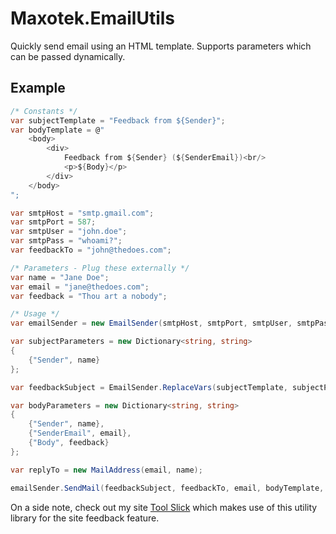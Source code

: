 # Maxotek.EmailUtils

Quickly send email using an HTML template. Supports parameters which can be passed dynamically.

## Example

```csharp
/* Constants */
var subjectTemplate = "Feedback from ${Sender}";
var bodyTemplate = @"
	<body>
		<div>
			Feedback from ${Sender} (${SenderEmail})<br/>
			<p>${Body}</p>
		</div>
	</body>
";

var smtpHost = "smtp.gmail.com";
var smtpPort = 587;
var smtpUser = "john.doe";
var smtpPass = "whoami?";
var feedbackTo = "john@thedoes.com";

/* Parameters - Plug these externally */
var name = "Jane Doe";
var email = "jane@thedoes.com";
var feedback = "Thou art a nobody";

/* Usage */
var emailSender = new EmailSender(smtpHost, smtpPort, smtpUser, smtpPass);

var subjectParameters = new Dictionary<string, string>
{
    {"Sender", name}
};

var feedbackSubject = EmailSender.ReplaceVars(subjectTemplate, subjectParameters);

var bodyParameters = new Dictionary<string, string>
{
    {"Sender", name},
    {"SenderEmail", email},
    {"Body", feedback}
};

var replyTo = new MailAddress(email, name);

emailSender.SendMail(feedbackSubject, feedbackTo, email, bodyTemplate, bodyParameters, replyTo);
```

On a side note, check out my site [Tool Slick](https://toolslick.com) which makes use of this utility library for the site feedback feature.
